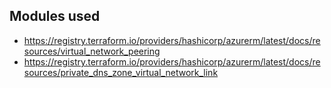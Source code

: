## Modules used

- https://registry.terraform.io/providers/hashicorp/azurerm/latest/docs/resources/virtual_network_peering
- https://registry.terraform.io/providers/hashicorp/azurerm/latest/docs/resources/private_dns_zone_virtual_network_link
